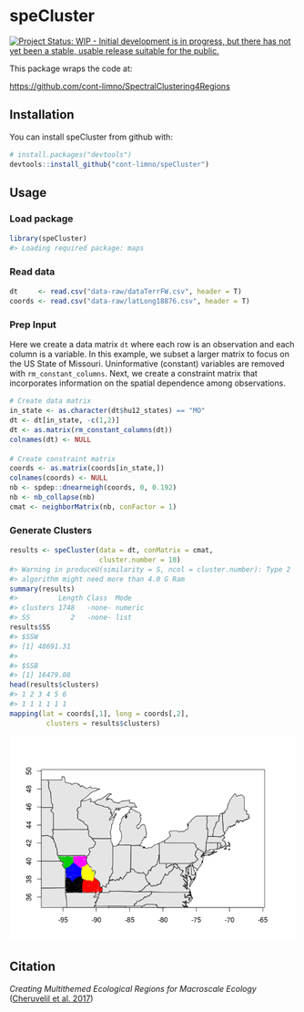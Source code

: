 
<!-- README.md is generated from README.Rmd. Please edit that file -->
speCluster
==========

[![Project Status: WIP - Initial development is in progress, but there has not yet been a stable, usable release suitable for the public.](http://www.repostatus.org/badges/latest/wip.svg)](http://www.repostatus.org/#wip)

This package wraps the code at:

<https://github.com/cont-limno/SpectralClustering4Regions>

Installation
------------

You can install speCluster from github with:

``` r
# install.packages("devtools")
devtools::install_github("cont-limno/speCluster")
```

Usage
-----

### Load package

``` r
library(speCluster)
#> Loading required package: maps
```

### Read data

``` r
dt     <- read.csv("data-raw/dataTerrFW.csv", header = T)
coords <- read.csv("data-raw/latLong18876.csv", header = T)
```

### Prep Input

Here we create a data matrix `dt` where each row is an observation and each column is a variable. In this example, we subset a larger matrix to focus on the US State of Missouri. Uninformative (constant) variables are removed with `rm_constant_columns`. Next, we create a constraint matrix that incorporates information on the spatial dependence among observations.

``` r
# Create data matrix
in_state <- as.character(dt$hu12_states) == "MO"
dt <- dt[in_state, -c(1,2)]
dt <- as.matrix(rm_constant_columns(dt))
colnames(dt) <- NULL

# Create constraint matrix
coords <- as.matrix(coords[in_state,])
colnames(coords) <- NULL
nb <- spdep::dnearneigh(coords, 0, 0.192)
nb <- nb_collapse(nb)
cmat <- neighborMatrix(nb, conFactor = 1)
```

### Generate Clusters

``` r
results <- speCluster(data = dt, conMatrix = cmat, 
                      cluster.number = 10)
#> Warning in produceU(similarity = S, ncol = cluster.number): Type 2
#> algorithm might need more than 4.0 G Ram
summary(results)
#>          Length Class  Mode   
#> clusters 1748   -none- numeric
#> SS          2   -none- list
results$SS
#> $SSW
#> [1] 48691.31
#> 
#> $SSB
#> [1] 16479.08
head(results$clusters)
#> 1 2 3 4 5 6 
#> 1 1 1 1 1 1
mapping(lat = coords[,1], long = coords[,2],
         clusters = results$clusters)
```

![](images/unnamed-chunk-5-1.png)

Citation
--------

*Creating Multithemed Ecological Regions for Macroscale Ecology* ([Cheruvelil et al. 2017](https://dx.doi.org/10.1002/ece3.2884))

